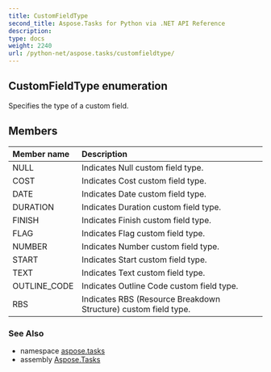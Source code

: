```yaml
---
title: CustomFieldType
second_title: Aspose.Tasks for Python via .NET API Reference
description: 
type: docs
weight: 2240
url: /python-net/aspose.tasks/customfieldtype/
---
```


## CustomFieldType enumeration

Specifies the type of a custom field.

## Members
| Member name | Description |
| :- | :- |
|NULL|Indicates Null custom field type.|
|COST|Indicates Cost custom field type.|
|DATE|Indicates Date custom field type.|
|DURATION|Indicates Duration custom field type.|
|FINISH|Indicates Finish custom field type.|
|FLAG|Indicates Flag custom field type.|
|NUMBER|Indicates Number custom field type.|
|START|Indicates Start custom field type.|
|TEXT|Indicates Text  custom field type.|
|OUTLINE_CODE|Indicates Outline Code custom field type.|
|RBS|Indicates RBS (Resource Breakdown Structure) custom field type.|

### See Also

* namespace [aspose.tasks](/tasks/python-net/aspose.tasks/)
* assembly [Aspose.Tasks](/tasks/python-net/)

